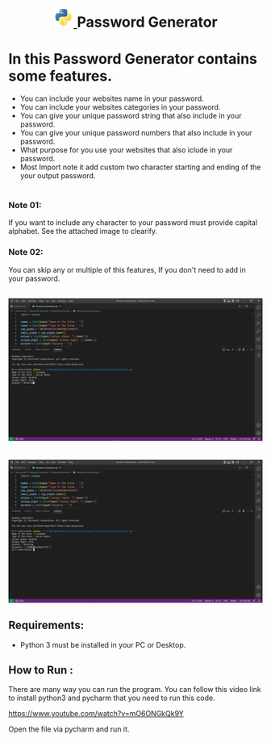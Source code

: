 <h1 align="center"><a href="https://www.python.org" target="_blank"> <img src="https://raw.githubusercontent.com/devicons/devicon/master/icons/python/python-original.svg" alt="python-projects" width="40" height="40"/> </a>Password Generator</h1>

# In this Password Generator contains some features.

* You can include your websites name in your password.
* You can include your websites categories in your password.
* You can give your unique password string that also include in your password.
* You can give your unique password numbers that also include in your password.
* What purpose for you use your websites that also iclude in your password.
* Most Import note it add custom two character starting and ending of  the your output password.<br><br>



### Note 01:
If you want to include any character to your password must provide capital alphabet. See the attached image to clearify. <br>

### Note 02:
You can skip any or multiple of this features, If you don't need to add in your password. <br><br>



![screenshot1](./Screenshots/Screenshot1.png)<br><br><br>
![screenshot2](./Screenshots/Screenshot2.png)<br>

## Requirements:

* Python 3 must be installed in your PC or Desktop.

## How to Run :

There are many way you can run the program. You can follow this video link to install python3 and pycharm that you need to run this code.<br>

<a href>https://www.youtube.com/watch?v=mO6ONGkQk9Y</a><br>

Open the file via pycharm and run it.


